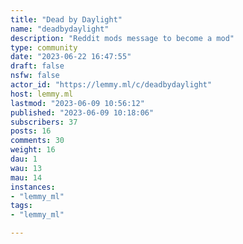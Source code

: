 ```yaml
---
title: "Dead by Daylight" 
name: "deadbydaylight"
description: "Reddit mods message to become a mod"
type: community
date: "2023-06-22 16:47:55"
draft: false
nsfw: false
actor_id: "https://lemmy.ml/c/deadbydaylight"
host: lemmy.ml
lastmod: "2023-06-09 10:56:12"
published: "2023-06-09 10:18:06"
subscribers: 37
posts: 16
comments: 30
weight: 16
dau: 1
wau: 13
mau: 14
instances:
- "lemmy_ml"
tags: 
- "lemmy_ml"

---
```

